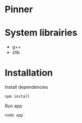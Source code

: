 Pinner
======

System librairies
======
* g++
* zlib

Installation
======
Install dependencies
~~~
npm install
~~~

Run app
~~~
node app`
~~~
